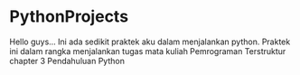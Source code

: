 # PythonProjects
 Hello guys... Ini ada sedikit praktek aku dalam menjalankan python. Praktek ini dalam rangka menjalankan tugas mata kuliah Pemrograman Terstruktur chapter 3 Pendahuluan Python
